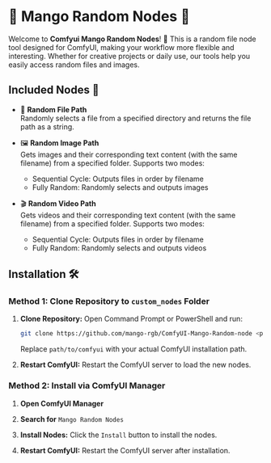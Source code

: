 # 🥭 Mango Random Nodes 🥭

Welcome to **Comfyui Mango Random Nodes**! 🚀 This is a random file node tool designed for ComfyUI, making your workflow more flexible and interesting. Whether for creative projects or daily use, our tools help you easily access random files and images.

## Included Nodes 🌟

- 🎲 **Random File Path**  
  Randomly selects a file from a specified directory and returns the file path as a string.

- 🖼️ **Random Image Path**  
  Gets images and their corresponding text content (with the same filename) from a specified folder. Supports two modes:
  - Sequential Cycle: Outputs files in order by filename
  - Fully Random: Randomly selects and outputs images

- 🎬 **Random Video Path**  
  Gets videos and their corresponding text content (with the same filename) from a specified folder. Supports two modes:
  - Sequential Cycle: Outputs files in order by filename
  - Fully Random: Randomly selects and outputs videos

## Installation 🛠️

### Method 1: Clone Repository to `custom_nodes` Folder

1. **Clone Repository:**
   Open Command Prompt or PowerShell and run:
   ```bash
   git clone https://github.com/mango-rgb/ComfyUI-Mango-Random-node <path/to/comfyui/custom_nodes>
   ```
   Replace `path/to/comfyui` with your actual ComfyUI installation path.

2. **Restart ComfyUI:**
   Restart the ComfyUI server to load the new nodes.

### Method 2: Install via ComfyUI Manager

1. **Open ComfyUI Manager**

2. **Search for** `Mango Random Nodes`

3. **Install Nodes:**
   Click the `Install` button to install the nodes.

4. **Restart ComfyUI:**
   Restart the ComfyUI server after installation.
